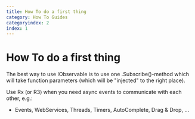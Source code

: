 ```yaml
---
title: How To do a first thing
category: How To Guides
categoryindex: 2
index: 1
---
```


# How To do a first thing

The best way to use IObservable is to use one .Subscribe()-method which will take function parameters (which will be "injected" to the right place).

Use Rx (or R3) when you need async events to communicate with each other, e.g.:
-  Events, WebServices, Threads, Timers, AutoComplete, Drag & Drop, ...

